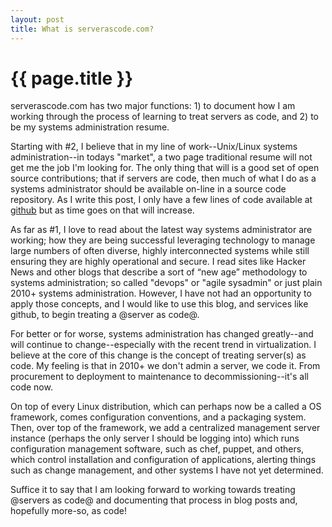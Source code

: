 ```yaml
---
layout: post
title: What is serverascode.com?
---
```


# {{ page.title }}

serverascode.com has two major functions: 1) to document how I am working through the process of learning to treat servers as code, and 2) to be my systems administration resume.

Starting with #2, I believe that in my line of work--Unix/Linux systems administration--in todays "market", a two page traditional resume will not get me the job I'm looking for. The only thing that will is a good set of open source contributions; that if servers are code, then much of what I do as a systems administrator should be available on-line in a source code repository. As I write this post, I only have a few lines of code available at [github](https://github.com/ccollicutt/kicker) but as time goes on that will increase.

As far as #1, I love to read about the latest way systems administrator are working; how they are being successful leveraging technology to manage large numbers of often diverse, highly interconnected systems while still ensuring they are highly operational and secure. I read sites like Hacker News and other blogs that describe a sort of “new age” methodology to systems administration; so called "devops" or "agile sysadmin" or just plain 2010+ systems administration.  However, I have not had an opportunity to apply those concepts, and I would like to use this blog, and services like github, to begin treating a @server as code@.

For better or for worse, systems administration has changed greatly--and will continue to change--especially with the recent trend in virtualization. I believe at the core of this change is the concept of treating server(s) as code. My feeling is that in 2010+ we don't admin a server, we code it. From procurement to deployment to maintenance to decommissioning--it's all code now.

On top of every Linux distribution, which can perhaps now be a called a OS framework, comes configuration conventions, and a packaging system. Then, over top of the framework, we add a centralized management server instance (perhaps the only server I should be logging into) which runs configuration management software, such as chef, puppet, and others, which control installation and configuration of applications, alerting things such as change management, and other systems I have not yet determined.

Suffice it to say that I am looking forward to working towards treating @servers as code@ and documenting that process in blog posts and, hopefully more-so, as code!
